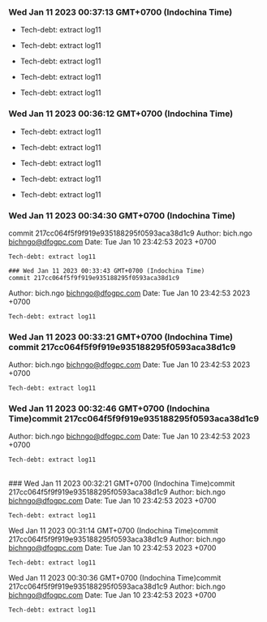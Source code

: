 
 ### Wed Jan 11 2023 00:37:13 GMT+0700 (Indochina Time) 
* Tech-debt: extract log11

* Tech-debt: extract log11

* Tech-debt: extract log11

* Tech-debt: extract log11

* Tech-debt: extract log11


 ### Wed Jan 11 2023 00:36:12 GMT+0700 (Indochina Time) 
* Tech-debt: extract log11

* Tech-debt: extract log11

* Tech-debt: extract log11

* Tech-debt: extract log11

* Tech-debt: extract log11


 ### Wed Jan 11 2023 00:34:30 GMT+0700 (Indochina Time) 
commit 217cc064f5f9f919e935188295f0593aca38d1c9
Author: bich.ngo <bichngo@dfogpc.com>
Date:   Tue Jan 10 23:42:53 2023 +0700

    Tech-debt: extract log11

    ### Wed Jan 11 2023 00:33:43 GMT+0700 (Indochina Time) 
    commit 217cc064f5f9f919e935188295f0593aca38d1c9
Author: bich.ngo <bichngo@dfogpc.com>
Date:   Tue Jan 10 23:42:53 2023 +0700

    Tech-debt: extract log11
### Wed Jan 11 2023 00:33:21 GMT+0700 (Indochina Time) <br>commit 217cc064f5f9f919e935188295f0593aca38d1c9
Author: bich.ngo <bichngo@dfogpc.com>
Date:   Tue Jan 10 23:42:53 2023 +0700

    Tech-debt: extract log11
### Wed Jan 11 2023 00:32:46 GMT+0700 (Indochina Time)commit 217cc064f5f9f919e935188295f0593aca38d1c9
Author: bich.ngo <bichngo@dfogpc.com>
Date:   Tue Jan 10 23:42:53 2023 +0700

    Tech-debt: extract log11
<br> ### Wed Jan 11 2023 00:32:21 GMT+0700 (Indochina Time)commit 217cc064f5f9f919e935188295f0593aca38d1c9
Author: bich.ngo <bichngo@dfogpc.com>
Date:   Tue Jan 10 23:42:53 2023 +0700

    Tech-debt: extract log11
Wed Jan 11 2023 00:31:14 GMT+0700 (Indochina Time)commit 217cc064f5f9f919e935188295f0593aca38d1c9
Author: bich.ngo <bichngo@dfogpc.com>
Date:   Tue Jan 10 23:42:53 2023 +0700

    Tech-debt: extract log11
Wed Jan 11 2023 00:30:36 GMT+0700 (Indochina Time)commit 217cc064f5f9f919e935188295f0593aca38d1c9
Author: bich.ngo <bichngo@dfogpc.com>
Date:   Tue Jan 10 23:42:53 2023 +0700

    Tech-debt: extract log11
